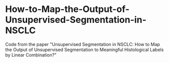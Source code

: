 # How-to-Map-the-Output-of-Unsupervised-Segmentation-in-NSCLC
Code from the paper "Unsupervised Segmentation in NSCLC: How to Map the Output of Unsupervised Segmentation to Meaningful Histological Labels by Linear Combination?"
